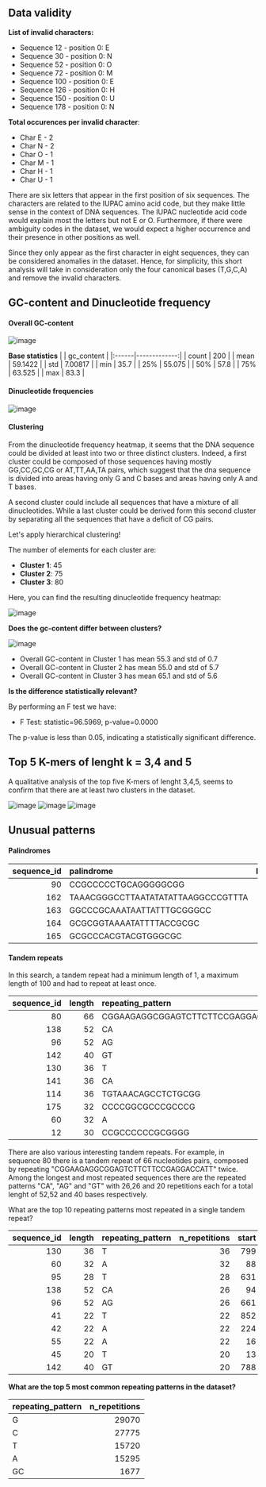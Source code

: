## Data validity

**List of invalid characters:**
- Sequence 12 - position 0: E
- Sequence 30 - position 0: N
- Sequence 52 - position 0: O
- Sequence 72 - position 0: M
- Sequence 100 - position 0: E
- Sequence 126 - position 0: H
- Sequence 150 - position 0: U
- Sequence 178 - position 0: N
 
**Total occurences per invalid character**: 
- Char E - 2
- Char N - 2
- Char O - 1
- Char M - 1
- Char H - 1
- Char U - 1

There are six letters that appear in the first position of six sequences. The characters are related to the IUPAC amino acid code, but they make little sense in the context of DNA sequences. The IUPAC nucleotide acid code would explain most the letters but not E or O. Furthermore, if there were ambiguity codes in the dataset, we would expect a higher occurrence and their presence in other positions as well. 

Since they only appear as the first character in eight sequences, they can be considered anomalies in the dataset. Hence, for simplicity, this short analysis will take in consideration only the four canonical bases (T,G,C,A) and remove the invalid characters.

## GC-content and Dinucleotide frequency

#### Overall GC-content

![image](plots/overall_gc_content.jpeg)

**Base statistics**
|       |   gc_content |
|:------|-------------:|
| count |    200       |
| mean  |     59.1422  |
| std   |      7.00817 |
| min   |     35.7     |
| 25%   |     55.075   |
| 50%   |     57.8     |
| 75%   |     63.525   |
| max   |     83.3     |

#### Dinucleotide frequencies

![image](plots/dinucleotide_freq.jpeg)


#### Clustering 

From the dinucleotide frequency heatmap, it seems that the DNA sequence could be divided at least into two or three distinct clusters. 
Indeed, a first cluster could be composed of those sequences having mostly GG,CC,GC,CG or AT,TT,AA,TA pairs, which suggest that the dna sequence is divided into areas having only G and C bases and areas having only A and T bases.

A second cluster could include all sequences that have a mixture of all dinucleotides. While a last cluster could be derived form this second cluster by separating all the sequences that have a deficit of CG pairs.

Let's apply hierarchical clustering!

The number of elements for each cluster are:
- **Cluster 1**: 45
- **Cluster 2**: 75
- **Cluster 3**: 80

Here, you can find the resulting dinucleotide frequency heatmap:

![image](plots/clustered_dna_sequences.jpeg)

**Does the gc-content differ between clusters?**

![image](plots/clustered_gc_content.jpeg)

- Overall GC-content in Cluster 1 has mean 55.3 and std of 0.7
- Overall GC-content in Cluster 2 has mean 55.0 and std of 5.7
- Overall GC-content in Cluster 3 has mean 65.1 and std of 5.6

**Is the difference statistically relevant?**

By performing an F test we have:

- F Test: statistic=96.5969, p-value=0.0000

The p-value is less than 0.05, indicating a statistically significant difference.

## Top 5 K-mers of lenght k = 3,4 and 5

A qualitative analysis of the top five K-mers of lenght 3,4,5, seems to confirm that there are at least two clusters in the dataset.

![image](plots/top_3_mer_heatmap.jpeg)
![image](plots/top_4_mer_heatmap.jpeg)
![image](plots/top_5_mer_heatmap.jpeg)

## Unusual patterns 

#### Palindromes

|   sequence_id | palindrome                         |   length |   start |   end |
|--------------:|:-----------------------------------|---------:|--------:|------:|
|            90 | CCGCCCCCTGCAGGGGGCGG               |       20 |     443 |   462 |
|           162 | TAAACGGGCCTTAATATATATTAAGGCCCGTTTA |       34 |     742 |   775 |
|           163 | GGCCCGCAAATAATTATTTGCGGGCC         |       26 |      30 |    55 |
|           164 | GCGCGGTAAAATATTTTACCGCGC           |       24 |       8 |    31 |
|           165 | GCGCCCACGTACGTGGGCGC               |       20 |     495 |   514 |

#### Tandem repeats

In this search, a tandem repeat had a minimum length of 1, a maximum length of 100 and had to repeat at least once.

|   sequence_id |   length | repeating_pattern                 |   n_repetitions |   start |   end |
|--------------:|---------:|:----------------------------------|----------------:|--------:|------:|
|            80 |       66 | CGGAAGAGGCGGAGTCTTCTTCCGAGGACCATT |               2 |     377 |   442 |
|           138 |       52 | CA                                |              26 |      94 |   145 |
|            96 |       52 | AG                                |              26 |     661 |   712 |
|           142 |       40 | GT                                |              20 |     788 |   827 |
|           130 |       36 | T                                 |              36 |     799 |   834 |
|           141 |       36 | CA                                |              18 |     385 |   420 |
|           114 |       36 | TGTAAACAGCCTCTGCGG                |               2 |     532 |   567 |
|           175 |       32 | CCCCGGCGCCCGCCCG                  |               2 |     377 |   408 |
|            60 |       32 | A                                 |              32 |      88 |   119 |
|            12 |       30 | CCGCCCCCCGCGGGG                   |               2 |     317 |   346 |

There are also various interesting tandem repeats. For example, in sequence 80 there is a tandem repeat of 66 nucleotides pairs, composed by repeating "CGGAAGAGGCGGAGTCTTCTTCCGAGGACCATT" twice. Among the longest and most repeated sequences there are the repeated patterns "CA", "AG" and "GT" with 26,26 and 20 repetitions each for a total lenght of 52,52 and 40 bases respectively.

What are the top 10 repeating patterns most repeated in a single tandem repeat?

|   sequence_id |   length | repeating_pattern   |   n_repetitions |   start |   end |
|--------------:|---------:|:--------------------|----------------:|--------:|------:|
|           130 |       36 | T                   |              36 |     799 |   834 |
|            60 |       32 | A                   |              32 |      88 |   119 |
|            95 |       28 | T                   |              28 |     631 |   658 |
|           138 |       52 | CA                  |              26 |      94 |   145 |
|            96 |       52 | AG                  |              26 |     661 |   712 |
|            41 |       22 | T                   |              22 |     852 |   873 |
|            42 |       22 | A                   |              22 |     224 |   245 |
|            55 |       22 | A                   |              22 |      16 |    37 |
|            45 |       20 | T                   |              20 |      13 |    32 |
|           142 |       40 | GT                  |              20 |     788 |   827 |

**What are the top 5 most common repeating patterns in the dataset?**

| repeating_pattern   |   n_repetitions |
|:--------------------|----------------:|
| G                   |           29070 |
| C                   |           27775 |
| T                   |           15720 |
| A                   |           15295 |
| GC                  |            1677 |
